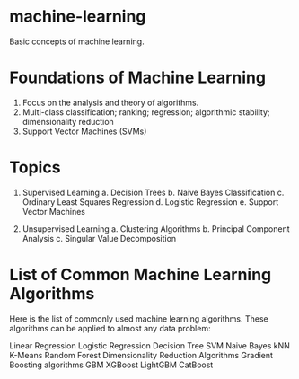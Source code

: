 # machine-learning
Basic concepts of machine learning. 


# Foundations of Machine Learning 
1.  Focus on the analysis and theory of algorithms. 
2.  Multi-class classification; ranking; regression; algorithmic stability; dimensionality reduction
3.  Support Vector Machines (SVMs) 

# Topics
1.  Supervised Learning
  a.  Decision Trees
  b.  Naive Bayes Classification
  c.  Ordinary Least Squares Regression
  d.  Logistic Regression
  e.  Support Vector Machines
  
2.  Unsupervised Learning
  a.  Clustering Algorithms
  b.  Principal Component Analysis
  c.  Singular Value Decomposition
  
  
# List of Common Machine Learning Algorithms
Here is the list of commonly used machine learning algorithms. These algorithms can be applied to almost any data problem:

  Linear Regression
  Logistic Regression
  Decision Tree
  SVM
  Naive Bayes
  kNN
  K-Means
  Random Forest
  Dimensionality Reduction Algorithms
  Gradient Boosting algorithms
  GBM
  XGBoost
  LightGBM
  CatBoost
